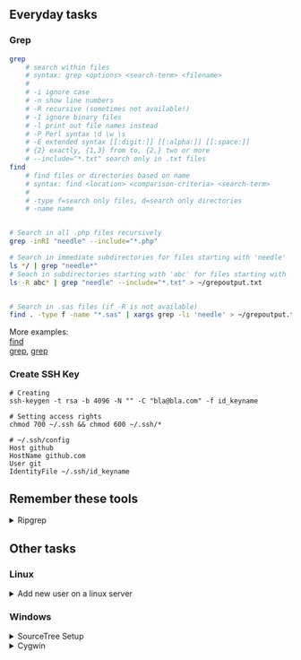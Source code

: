 
## Everyday tasks

### Grep
```bash
grep
    # search within files
    # syntax: grep <options> <search-term> <filename>
    #
    # -i ignore case
    # -n show line numbers
    # -R recursive (sometimes not available!)
    # -I ignore binary files
    # -l print out file names instead
    # -P Perl syntax \d \w \s
    # -E extended syntax [[:digit:]] [[:alpha:]] [[:space:]]
    # {2} exactly, {1,3} from to, {2,} two or more
    # --include="*.txt" search only in .txt files
find
    # find files or directories based on name 
    # syntax: find <location> <comparison-criteria> <search-term>
    #
    # -type f=search only files, d=search only directories
    # -name name


# Search in all .php files recursively
grep -inRI "needle" --include="*.php"

# Search in immediate subdirectories for files starting with 'needle'
ls */ | grep "needle*"
# Seach in subdirectories starting with 'abc' for files starting with 'needle' (if grep -R is not available)
ls -R abc* | grep "needle" --include="*.txt" > ~/grepoutput.txt


# Search in .sas files (if -R is not available)
find . -type f -name "*.sas" | xargs grep -li 'needle' > ~/grepoutput.txt
```

More examples:  
[find](http://www.binarytides.com/linux-find-command-examples/)  
[grep](http://www.robelle.com/smugbook/regexpr.html), [grep](http://marvin.cs.uidaho.edu/Teaching/CS445/regex.html)


### Create SSH Key

    # Creating
    ssh-keygen -t rsa -b 4096 -N "" -C "bla@bla.com" -f id_keyname

    # Setting access rights
    chmod 700 ~/.ssh && chmod 600 ~/.ssh/*

    # ~/.ssh/config
    Host github
    HostName github.com
    User git
    IdentityFile ~/.ssh/id_keyname


## Remember these tools

<details>
<summary>Ripgrep</summary>

Alternative, that is also available for windows: [Ripgrep](https://github.com/BurntSushi/ripgrep).

    # Search in .sas files
    rg needle -g "*.sas"

</details>

## Other tasks

### Linux

<details>
<summary>Add new user on a linux server</summary>

### Add new user on server

*Create user*  

    useradd username
    passwd username

*Add this line to .bashrc*  

    export LANG=en_US.utf8

*Create directory in /share*  

    mkdir /share/username
    chmod 755 /share/username
    chmod +t /share/username
    chown username:username /share/username

</details>

### Windows

<details>
<summary>SourceTree Setup</summary>

### Add SSH key in SourceTree

1.  Add/modify key in SourceTree

    Save in folder on hard drive
    Rename it to .ppk
    Import it via Tools -> Import...
    Save it again, overwriting the old key

1. Import it again in the SSH Agent
    
    Right click in the taskbar, Add key

1. Open a regular console (cmd.exe)

    "C:\Program Files (x86)\Atlassian\SourceTree\tools\putty\plink.exe" example.com
    Then press 'y'
    Then enter git (if asked for Login as:)

1. In SourceTree add repo:
    
    git@example.com:my_repo.git

1. Add user name and email
    Go to "Terminal" in SourceTree and enter
        git config --global user.email "you@example.com"
        git config --global user.name "Your Name"

</details>

<details>
<summary>Cygwin</summary>

Packages to install:

+ nano
+ make
+ openssh
+ git
+ python3
+ chere ("console here" = context menu integration. after installation, run cygwin as admin and type 'chere -i -t mintty')


</details>
